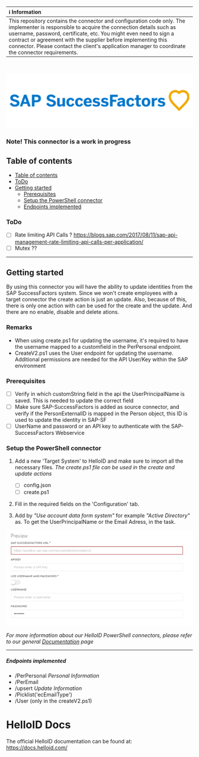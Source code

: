 | :information_source: Information |
|:---------------------------|
| This repository contains the connector and configuration code only. The implementer is responsible to acquire the connection details such as username, password, certificate, etc. You might even need to sign a contract or agreement with the supplier before implementing this connector. Please contact the client's application manager to coordinate the connector requirements.       |

<br />

![image](assets/SAP-SuccessFactors.png)
### Note!  This connector is a work in progress


## Table of contents

- [Table of contents](###Table-of-contents)
- [ToDo](###ToDo)
- [Getting started](#Getting-started)
  + [Prerequisites](####Prerequisites)
  + [Setup the PowerShell connector](#Setup-the-PowerShell-connector)
  + [Endpoints implemented](#Endpoints-implemented)
  
### ToDo
 - [ ] Rate limiting API Calls ? https://blogs.sap.com/2017/08/11/sap-api-management-rate-limiting-api-calls-per-application/
 - [ ] Mutex ??
---
## Getting started

By using this connector you will have the ability to update identities from the SAP SuccessFactors system. Since we won't create employees with a target connector the create action is just an update. Also, because of this, there is only one action with can be used for the create and the update. And there are no enable, disable and delete ations.

### Remarks

- When using create.ps1 for updating the username, it's required to have the username mapped to a customfield in the PerPersonal endpoint. 
- CreateV2.ps1 uses the User endpoint for updating the username. Additional permissions are needed for the API User/Key within the SAP environment

### Prerequisites

- [ ] Verify in which customString field in the api the UserPrincipalName is saved. This is needed to update the correct field
- [ ] Make sure SAP-SuccessFactors is added as source connector, and verify if the PersonExternalID is mapped in the Person object, this ID is used to update the identity in SAP-SF
- [ ] UserName and password or an API key to authenticate with the SAP-SuccessFactors Webservice

### Setup the PowerShell connector

1. Add a new 'Target System' to HelloID and make sure to import all the necessary files.
_The create.ps1 file can be used in the create and update actions_

    - [ ] config.json
    - [ ] create.ps1 

2. Fill in the required fields on the 'Configuration' tab.

3. Add by _"Use account data form system"_ for example _"Active Directory"_ as. To get the UserPrincipalName or the Email Adress, in the task.


 


![image](./assets/config.jpg)

_For more information about our HelloID PowerShell connectors, please refer to our general [Documentation](https://docs.helloid.com/hc/en-us/articles/360012558020-How-to-configure-a-custom-PowerShell-target-connector) page_


---


##### Endpoints implemented

- /PerPersonal *Personal Information*
- /PerEmail
- /upsert  *Update Information*
- /Picklist('ecEmailType')
- /User (only in the createV2.ps1)

# HelloID Docs
The official HelloID documentation can be found at: https://docs.helloid.com/
